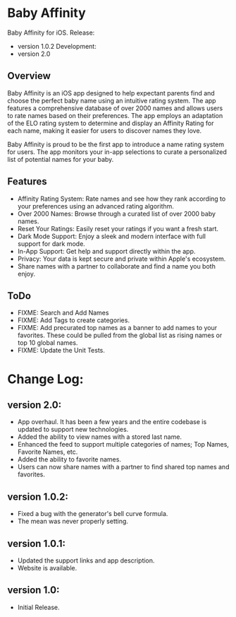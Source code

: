 # Baby Affinity
Baby Affinity for iOS.
Release:
- version 1.0.2
Development: 
- version 2.0


## Overview
Baby Affinity is an iOS app designed to help expectant parents find and choose the perfect baby name using an intuitive rating system. The app features a comprehensive database of over 2000 names and allows users to rate names based on their preferences. The app employs an adaptation of the ELO rating system to determine and display an Affinity Rating for each name, making it easier for users to discover names they love.

Baby Affinity is proud to be the first app to introduce a name rating system for users. The app monitors your in-app selections to curate a personalized list of potential names for your baby.


## Features
- Affinity Rating System: Rate names and see how they rank according to your preferences using an advanced rating algorithm.
- Over 2000 Names: Browse through a curated list of over 2000 baby names.
- Reset Your Ratings: Easily reset your ratings if you want a fresh start.
- Dark Mode Support: Enjoy a sleek and modern interface with full support for dark mode.
- In-App Support: Get help and support directly within the app.
- Privacy: Your data is kept secure and private within Apple's ecosystem.
- Share names with a partner to collaborate and find a name you both enjoy.


## ToDo

- FIXME: Search and Add Names
- FIXME: Add Tags to create categories.
- FIXME: Add precurated top names as a banner to add names to your favorites. These could be pulled from the global list as rising names or top 10 global names.
- FIXME: Update the Unit Tests.


# Change Log:
## version 2.0:
- App overhaul. It has been a few years and the entire codebase is updated to support new technologies.
- Added the ability to view names with a stored last name.
- Enhanced the feed to support multiple categories of names; Top Names, Favorite Names, etc.
- Added the ability to favorite names.
- Users can now share names with a partner to find shared top names and favorites.

## version 1.0.2:
- Fixed a bug with the generator's bell curve formula.
- The mean was never properly setting.

## version 1.0.1:
- Updated the support links and app description.
- Website is available.

## version 1.0:
- Initial Release.

